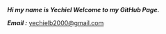 
   ***Hi my name is Yechiel
      Welcome to my GitHub Page.***
      
<!-- <img align="center" src="https://github-readme-stats.vercel.app/api?username=yechielb2000&show_icons=true" /> -->
<!-- [![Top Langs](https://github-readme-stats.vercel.app/api/top-langs/?username=yechielb2000&layout=compact)](https://github.com/anuraghazra/github-readme-stats) -->
 
 ***Email :*** yechielb2000@gmail.com
